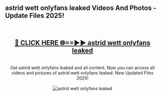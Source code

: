 <h2>astrid wett onlyfans leaked Videos And Photos - Update Files 2025!</h2>
<br>
<div align="center">
<h2><a href="https://top-ai-tools.click/QrbHav" rel="nofollow">🔴 CLICK HERE 🌐==►► astrid wett onlyfans leaked</a></h2>
<br>
Get astrid wett onlyfans leaked and all content. Now you can access all videos and pictures of astrid wett onlyfans leaked. New Updated Files 2025!
<br>
<br>
<a href="https://top-ai-tools.click/QrbHav" rel="nofollow" data-target="animated-image.originalLink"><img src="https://i.ibb.co.com/WyWwxjT/player-gif2.gif" alt="astrid wett onlyfans leaked" style="max-width: 100%; display: inline-block;" data-target="animated-image.originalImage"></a>
</div>
<br>